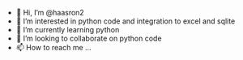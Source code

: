 - 👋 Hi, I’m @haasron2
- 👀 I’m interested in python code and integration to excel and sqlite
- 🌱 I’m currently learning python
- 💞️ I’m looking to collaborate on python code
- 📫 How to reach me ...

<!---
haasron2/haasron2 is a ✨ special ✨ repository because its `README.md` (this file) appears on your GitHub profile.
You can click the Preview link to take a look at your changes.
--->
